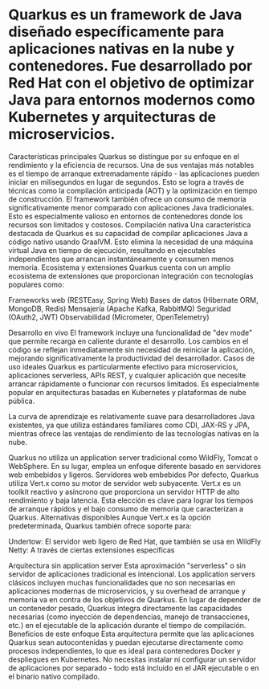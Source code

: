 # Quarkus es un framework de Java diseñado específicamente para aplicaciones nativas en la nube y contenedores. Fue desarrollado por Red Hat con el objetivo de optimizar Java para entornos modernos como Kubernetes y arquitecturas de microservicios.
Características principales
Quarkus se distingue por su enfoque en el rendimiento y la eficiencia de recursos. Una de sus ventajas más notables es el tiempo de arranque extremadamente rápido - las aplicaciones pueden iniciar en milisegundos en lugar de segundos. Esto se logra a través de técnicas como la compilación anticipada (AOT) y la optimización en tiempo de construcción.
El framework también ofrece un consumo de memoria significativamente menor comparado con aplicaciones Java tradicionales. Esto es especialmente valioso en entornos de contenedores donde los recursos son limitados y costosos.
Compilación nativa
Una característica destacada de Quarkus es su capacidad de compilar aplicaciones Java a código nativo usando GraalVM. Esto elimina la necesidad de una máquina virtual Java en tiempo de ejecución, resultando en ejecutables independientes que arrancan instantáneamente y consumen menos memoria.
Ecosistema y extensiones
Quarkus cuenta con un amplio ecosistema de extensiones que proporcionan integración con tecnologías populares como:

Frameworks web (RESTEasy, Spring Web)
Bases de datos (Hibernate ORM, MongoDB, Redis)
Mensajería (Apache Kafka, RabbitMQ)
Seguridad (OAuth2, JWT)
Observabilidad (Micrometer, OpenTelemetry)

Desarrollo en vivo
El framework incluye una funcionalidad de "dev mode" que permite recarga en caliente durante el desarrollo. Los cambios en el código se reflejan inmediatamente sin necesidad de reiniciar la aplicación, mejorando significativamente la productividad del desarrollador.
Casos de uso ideales
Quarkus es particularmente efectivo para microservicios, aplicaciones serverless, APIs REST, y cualquier aplicación que necesite arrancar rápidamente o funcionar con recursos limitados. Es especialmente popular en arquitecturas basadas en Kubernetes y plataformas de nube pública.

La curva de aprendizaje es relativamente suave para desarrolladores Java existentes, ya que utiliza estándares familiares como CDI, JAX-RS y JPA, mientras ofrece las ventajas de rendimiento de las tecnologías nativas en la nube.

Quarkus no utiliza un application server tradicional como WildFly, Tomcat o WebSphere. En su lugar, emplea un enfoque diferente basado en servidores web embebidos y ligeros.
Servidores web embebidos
Por defecto, Quarkus utiliza Vert.x como su motor de servidor web subyacente. Vert.x es un toolkit reactivo y asíncrono que proporciona un servidor HTTP de alto rendimiento y baja latencia. Esta elección es clave para lograr los tiempos de arranque rápidos y el bajo consumo de memoria que caracterizan a Quarkus.
Alternativas disponibles
Aunque Vert.x es la opción predeterminada, Quarkus también ofrece soporte para:

Undertow: El servidor web ligero de Red Hat, que también se usa en WildFly
Netty: A través de ciertas extensiones específicas

Arquitectura sin application server
Esta aproximación "serverless" o sin servidor de aplicaciones tradicional es intencional. Los application servers clásicos incluyen muchas funcionalidades que no son necesarias en aplicaciones modernas de microservicios, y su overhead de arranque y memoria va en contra de los objetivos de Quarkus.
En lugar de depender de un contenedor pesado, Quarkus integra directamente las capacidades necesarias (como inyección de dependencias, manejo de transacciones, etc.) en el ejecutable de la aplicación durante el tiempo de compilación.
Beneficios de este enfoque
Esta arquitectura permite que las aplicaciones Quarkus sean autocontenidas y puedan ejecutarse directamente como procesos independientes, lo que es ideal para contenedores Docker y despliegues en Kubernetes. No necesitas instalar ni configurar un servidor de aplicaciones por separado - todo está incluido en el JAR ejecutable o en el binario nativo compilado.

